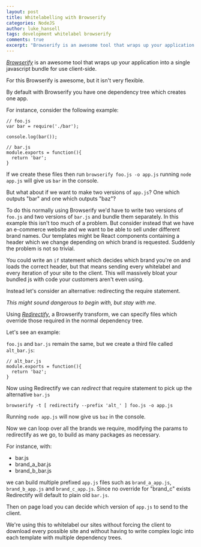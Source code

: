 ```yaml
---
layout: post
title: Whitelabelling with Browserify
categories: NodeJS
author: luke_hansell
tags: development whitelabel browserify
comments: true
excerpt: "Browserify is an awesome tool that wraps up your application into a single javascript bundle for use client-side. For this Browserify is awesome, but it isn't very flexible."
---
```


[*Browserify*](http://browserify.org/) is an awesome tool that wraps up your application into a single javascript bundle for use client-side.

For this Browserify is awesome, but it isn't very flexible.

By default with Browserify you have one dependency tree which creates one app.

For instance, consider the following example:

```
// foo.js
var bar = require('./bar');

console.log(bar());
```


```
// bar.js
module.exports = function(){
  return 'bar';
}
```

If we create these files then run
`browserify foo.js -o app.js`
running `node app.js` will give us `bar` in the console.

But what about if we want to make two versions of `app.js`? One which outputs "bar" and one which outputs "baz"?

To do this normally using Browserify we'd have to write two versions of `foo.js` and two versions of `bar.js` and bundle them separately. In this example this isn't too much of a problem. But consider instead that we have an e-commerce website and we want to be able to sell under different brand names. Our templates might be React components containing a header which we change depending on which brand is requested. Suddenly the problem is not so trivial.

You could write an `if` statement which decides which brand you're on and loads the correct header, but that means sending every whitelabel and every iteration of your site to the client. This will massively bloat your bundled js with code your customers aren't even using.

Instead let's consider an alternative: redirecting the require statement.

*This might sound dangerous to begin with, but stay with me.*

Using [*Redirectify*](https://www.npmjs.com/package/redirectify), a Browserify transform, we can specify files which override those required in the normal dependency tree.

Let's see an example:

`foo.js` and `bar.js` remain the same, but we create a third file called `alt_bar.js`:

```
// alt_bar.js
module.exports = function(){
  return 'baz';
}
```

Now using Redirectify we can _redirect_ that require statement to pick up the alternative `bar.js`

`browserify -t [ redirectify --prefix 'alt_' ] foo.js -o app.js`

Running `node app.js` will now give us `baz` in the console.

Now we can loop over all the brands we require, modifying the params to redirectify as we go, to build as many packages as necessary.

For instance, with:

- bar.js
- brand_a_bar.js
- brand_b_bar.js

we can build multiple prefixed `app.js` files such as `brand_a_app.js`, `brand_b_app.js` and `brand_c_app.js`. Since no override for "brand_c" exists Redirectify will default to plain old `bar.js`.

Then on page load you can decide which version of `app.js` to send to the client.

We're using this to whitelabel our sites without forcing the client to download every possible site and without having to write complex logic into each template with multiple dependency trees.
